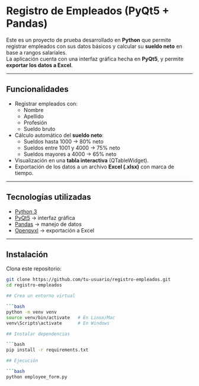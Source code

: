 # Registro de Empleados (PyQt5 + Pandas)

Este es un proyecto de prueba desarrollado en **Python** que permite registrar empleados con sus datos básicos y calcular su **sueldo neto** en base a rangos salariales.  
La aplicación cuenta con una interfaz gráfica hecha en **PyQt5**, y permite **exportar los datos a Excel**.

---

## Funcionalidades

- Registrar empleados con:
  - Nombre
  - Apellido
  - Profesión
  - Sueldo bruto
- Cálculo automático del **sueldo neto**:
  - Sueldos hasta 1000 → 80% neto
  - Sueldos entre 1001 y 4000 → 75% neto
  - Sueldos mayores a 4000 → 65% neto
- Visualización en una **tabla interactiva** (QTableWidget).
- Exportación de los datos a un archivo **Excel (.xlsx)** con marca de tiempo.

---

## Tecnologías utilizadas

- [Python 3](https://www.python.org/)
- [PyQt5](https://pypi.org/project/PyQt5/) → interfaz gráfica
- [Pandas](https://pandas.pydata.org/) → manejo de datos
- [Openpyxl](https://pypi.org/project/openpyxl/) → exportación a Excel

---

## Instalación

Clona este repositorio:

```bash
git clone https://github.com/tu-usuario/registro-empleados.git
cd registro-empleados

## Crea un entorno virtual

```bash
python -m venv venv
source venv/bin/activate   # En Linux/Mac
venv\Scripts\activate      # En Windows

## Instalar dependencias 

```bash
pip install -r requirements.txt

## Ejecución

```bash
python employee_form.py
